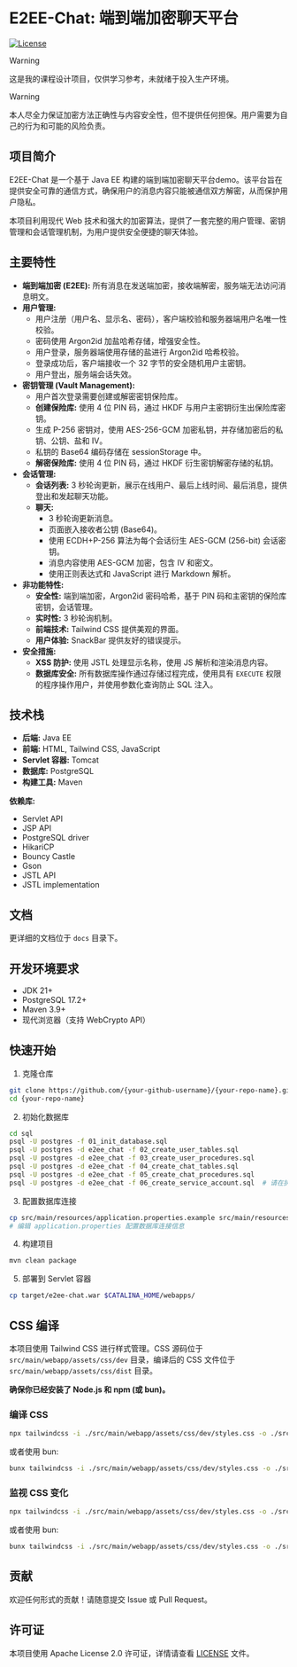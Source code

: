 # E2EE-Chat: 端到端加密聊天平台

[![License](https://img.shields.io/badge/License-Apache%202.0-blue.svg)](https://opensource.org/licenses/Apache-2.0)

> [!WARNING]
> 这是我的课程设计项目，仅供学习参考，未就绪于投入生产环境。

> [!WARNING]
> 本人尽全力保证加密方法正确性与内容安全性，但不提供任何担保。用户需要为自己的行为和可能的风险负责。

## 项目简介

E2EE-Chat 是一个基于 Java EE 构建的端到端加密聊天平台demo。该平台旨在提供安全可靠的通信方式，确保用户的消息内容只能被通信双方解密，从而保护用户隐私。

本项目利用现代 Web 技术和强大的加密算法，提供了一套完整的用户管理、密钥管理和会话管理机制，为用户提供安全便捷的聊天体验。

## 主要特性

* **端到端加密 (E2EE):**  所有消息在发送端加密，接收端解密，服务端无法访问消息明文。
* **用户管理:**
    * 用户注册（用户名、显示名、密码），客户端校验和服务器端用户名唯一性校验。
    * 密码使用 Argon2id 加盐哈希存储，增强安全性。
    * 用户登录，服务器端使用存储的盐进行 Argon2id 哈希校验。
    * 登录成功后，客户端接收一个 32 字节的安全随机用户主密钥。
    * 用户登出，服务端会话失效。
* **密钥管理 (Vault Management):**
    * 用户首次登录需要创建或解密密钥保险库。
    * **创建保险库:** 使用 4 位 PIN 码，通过 HKDF 与用户主密钥衍生出保险库密钥。
    * 生成 P-256 密钥对，使用 AES-256-GCM 加密私钥，并存储加密后的私钥、公钥、盐和 IV。
    * 私钥的 Base64 编码存储在 sessionStorage 中。
    * **解密保险库:** 使用 4 位 PIN 码，通过 HKDF 衍生密钥解密存储的私钥。
* **会话管理:**
    * **会话列表:**  3 秒轮询更新，展示在线用户、最后上线时间、最后消息，提供登出和发起聊天功能。
    * **聊天:**
        * 3 秒轮询更新消息。
        * 页面嵌入接收者公钥 (Base64)。
        * 使用 ECDH+P-256 算法为每个会话衍生 AES-GCM (256-bit) 会话密钥。
        * 消息内容使用 AES-GCM 加密，包含 IV 和密文。
        * 使用正则表达式和 JavaScript 进行 Markdown 解析。
* **非功能特性:**
    * **安全性:** 端到端加密，Argon2id 密码哈希，基于 PIN 码和主密钥的保险库密钥，会话管理。
    * **实时性:** 3 秒轮询机制。
    * **前端技术:** Tailwind CSS 提供美观的界面。
    * **用户体验:** SnackBar 提供友好的错误提示。
* **安全措施:**
    * **XSS 防护:** 使用 JSTL 处理显示名称，使用 JS 解析和渲染消息内容。
    * **数据库安全:** 所有数据库操作通过存储过程完成，使用具有 `EXECUTE` 权限的程序操作用户，并使用参数化查询防止 SQL 注入。

## 技术栈

* **后端:** Java EE
* **前端:** HTML, Tailwind CSS, JavaScript
* **Servlet 容器:** Tomcat
* **数据库:** PostgreSQL
* **构建工具:** Maven

**依赖库:**

* Servlet API
* JSP API
* PostgreSQL driver
* HikariCP
* Bouncy Castle
* Gson
* JSTL API
* JSTL implementation

## 文档

更详细的文档位于 `docs` 目录下。

## 开发环境要求

- JDK 21+
- PostgreSQL 17.2+
- Maven 3.9+
- 现代浏览器（支持 WebCrypto API）

## 快速开始

1. 克隆仓库
```bash
git clone https://github.com/{your-github-username}/{your-repo-name}.git
cd {your-repo-name}
```

2. 初始化数据库
```bash
cd sql
psql -U postgres -f 01_init_database.sql
psql -U postgres -d e2ee_chat -f 02_create_user_tables.sql
psql -U postgres -d e2ee_chat -f 03_create_user_procedures.sql
psql -U postgres -d e2ee_chat -f 04_create_chat_tables.sql
psql -U postgres -d e2ee_chat -f 05_create_chat_procedures.sql
psql -U postgres -d e2ee_chat -f 06_create_service_account.sql  # 请在执行前修改服务账号密码
```

3. 配置数据库连接
```bash
cp src/main/resources/application.properties.example src/main/resources/application.properties
# 编辑 application.properties 配置数据库连接信息
```

4. 构建项目
```bash
mvn clean package
```

5. 部署到 Servlet 容器
```bash
cp target/e2ee-chat.war $CATALINA_HOME/webapps/
```

## CSS 编译

本项目使用 Tailwind CSS 进行样式管理。CSS 源码位于 `src/main/webapp/assets/css/dev` 目录，编译后的 CSS 文件位于 `src/main/webapp/assets/css/dist` 目录。

**确保你已经安装了 Node.js 和 npm (或 bun)。**

### 编译 CSS

```bash
npx tailwindcss -i ./src/main/webapp/assets/css/dev/styles.css -o ./src/main/webapp/assets/css/dist/styles.css
```

或者使用 bun:

```bash
bunx tailwindcss -i ./src/main/webapp/assets/css/dev/styles.css -o ./src/main/webapp/assets/css/dist/styles.css
```

### 监视 CSS 变化

```bash
npx tailwindcss -i ./src/main/webapp/assets/css/dev/styles.css -o ./src/main/webapp/assets/css/dist/styles.css --watch
```

或者使用 bun:

```bash
bunx tailwindcss -i ./src/main/webapp/assets/css/dev/styles.css -o ./src/main/webapp/assets/css/dist/styles.css --watch
```

## 贡献

欢迎任何形式的贡献！请随意提交 Issue 或 Pull Request。

## 许可证

本项目使用 Apache License 2.0 许可证，详情请查看 [LICENSE](LICENSE) 文件。
